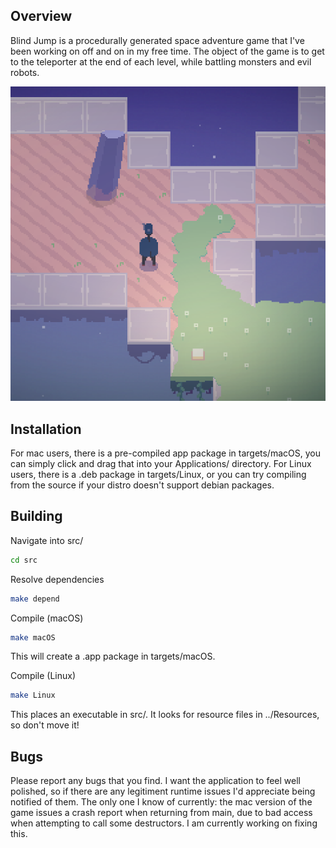 ## Overview

Blind Jump is a procedurally generated space adventure game that I've been working on off and on in my free time. The object of the game is to get to the teleporter at the end of each level, while battling monsters and evil robots.

<p align="center"><img src="screenshot.png"/></p>

## Installation

For mac users, there is a pre-compiled app package in targets/macOS, you can simply click and drag that into your Applications/ directory. For Linux users, there is a .deb package in targets/Linux, or you can try compiling from the source if your distro doesn't support debian packages.

## Building

Navigate into src/
```bash
cd src
```

Resolve dependencies
```bash
make depend
```

Compile (macOS)
```bash
make macOS
```
This will create a .app package in targets/macOS.

Compile (Linux)
```bash
make Linux
```
This places an executable in src/. It looks for resource files in ../Resources, so don't move it!

## Bugs

Please report any bugs that you find. I want the application to feel well polished, so if there are any legitiment runtime issues I'd appreciate being notified of them. The only one I know of currently: the mac version of the game issues a crash report when returning from main, due to bad access when attempting to call some destructors. I am currently working on fixing this.
